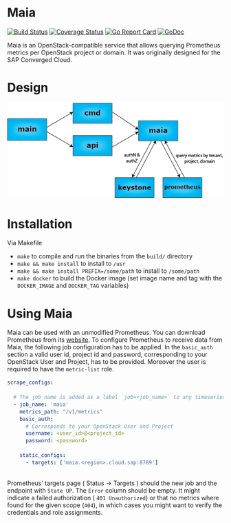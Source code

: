 # Maia

[![Build Status](https://travis-ci.org/sapcc/maia.svg?branch=master)](https://travis-ci.org/sapcc/maia)
[![Coverage Status](https://coveralls.io/repos/github/sapcc/maia/badge.svg?branch=master)](https://coveralls.io/github/sapcc/maia?branch=master)
[![Go Report Card](https://goreportcard.com/badge/github.com/sapcc/maia)](https://goreportcard.com/report/github.com/sapcc/maia)
[![GoDoc](https://godoc.org/github.com/sapcc/maia?status.svg)](https://godoc.org/github.com/sapcc/maia)

Maia is an OpenStack-compatible service that allows querying Prometheus metrics per OpenStack project or domain.
It was originally designed for the SAP Converged Cloud.

# Design

![Architecture diagram](./docs/maia-architecture.png)

# Installation

Via Makefile

* `make` to compile and run the binaries from the `build/` directory
* `make && make install` to install to `/usr`
* `make && make install PREFIX=/some/path` to install to `/some/path`
* `make docker` to build the Docker image (set image name and tag with the `DOCKER_IMAGE` and `DOCKER_TAG` variables)


# Using Maia

Maia can be used with an unmodified Prometheus. You can download Prometheus from its [website](https://prometheus.io/download/).
To configure Prometheus to receive data from Maia, the following job configuration has to be applied.
In the `basic_auth` section a valid user id, project id and password, corresponding to your OpenStack User and Project, has to be provided.
Moreover the user is required to have the `metric-list` role.

```yaml
scrape_configs:

  # The job name is added as a label `job=<job_name>` to any timeseries scraped from this config.
  - job_name: 'maia'
    metrics_path: "/v1/metrics"
    basic_auth:
      # Corresponds to your OpenStack User and Project
      username: <user_id>@<project_id>
      password: <password>

    static_configs:
      - targets: ['maia.<region>.cloud.sap:8789']
  
```

Prometheus' targets page ( Status -> Targets ) should the new job and the endpoint with `State UP`. 
The `Error` column should be empty. 
It might indicate a failed authorization ( `401 Unauthorized`) or that no metrics where found for the given scope (`404`), in which cases you might want to verify the credentials and role assignments.
